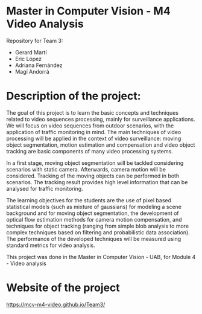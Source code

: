 # Master in Computer Vision - M4 Video Analysis
Repository for Team 3:

* Gerard Martí
* Eric López
* Adriana Fernández
* Magí Andorrà

# Description of the project:

The goal of this project is to learn the basic concepts and techniques related to video sequences processing, mainly for surveillance applications. We will focus on video sequences from outdoor scenarios, with the application of traffic monitoring in mind. The main techniques of video processing will be applied in the context of video surveillance: moving object segmentation, motion estimation and compensation and video object tracking are basic components of many video processing systems. 

In a first stage, moving object segmentation will be tackled considering scenarios with static camera. Afterwards, camera motion will be considered. Tracking of the moving objects can be performed in both scenarios. The tracking result provides high level information that can be analysed for traffic monitoring.

The learning objectives for the students are the use of pixel based statistical models (such as mixture of gaussians) for modeling a scene background and for moving object segmentation, the development of optical flow estimation methods for camera motion compensation, and techniques for object tracking (ranging from simple blob analysis to more complex techniques based on filtering and probabilistic data association). The performance of the developed techniques will be measured using standard metrics for video analysis.

This project was done in the Master in Computer Vision - UAB, for Module 4 - Video analysis

# Website of the project

https://mcv-m4-video.github.io/Team3/
